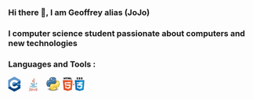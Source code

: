 <!--
**JoJo-fr/JoJo-fr** is a ✨ _special_ ✨ repository because its `README.md` (this file) appears on your GitHub profile.

Here are some ideas to get you started:

- 🔭 I’m currently working on ...
- 🌱 I’m currently learning ...
- 👯 I’m looking to collaborate on ...
- 🤔 I’m looking for help with ...
- 💬 Ask me about ...
- 📫 How to reach me: ...
- 😄 Pronouns: ...
- ⚡ Fun fact: ...
-->

### Hi there 👋, I am Geoffrey alias (JoJo)

<h3> I computer science student passionate about computers and new technologies </h3>

<h3> Languages and Tools : </h3>

<img src="https://github.com/JoJo-fr/JoJo-fr/blob/master/Picture/C++.jpg?raw=true" widht="30" height="30">
<img src="https://github.com/JoJo-fr/JoJo-fr/blob/master/Picture/JAVA.jpg?raw=true" widht="30" height="30">
<img src="https://github.com/JoJo-fr/JoJo-fr/blob/master/Picture/python.jpg?raw=true" widht="30" height="30">
<img src="https://github.com/JoJo-fr/JoJo-fr/blob/master/Picture/html%20css.jpg?raw=true" widht="30" height="30">
